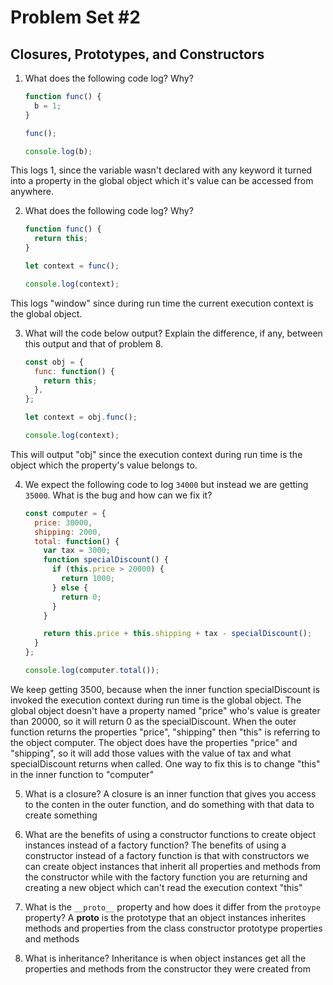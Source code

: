 # Problem Set #2
## Closures, Prototypes, and Constructors

1. What does the following code log? Why?
      ```javascript
      function func() {
        b = 1;
      }

      func();

      console.log(b);
      ```
  This logs 1, since the variable wasn't declared with any keyword it turned into a property in the global object which it's value can be accessed from anywhere.

2. What does the following code log? Why?
      ```javascript
      function func() {
        return this;
      }

      let context = func();

      console.log(context);
      ```
  This logs "window" since during run time the current execution context is the global object. 

3. What will the code below output? Explain the difference, if any, between this output and that of problem 8.
      ```javascript
      const obj = {
        func: function() {
          return this;
        },
      };

      let context = obj.func();

      console.log(context);
      ```
  This will output "obj" since the execution context during run time is the object which the property's value belongs to.

4. We expect the following code to log `34000` but instead we are getting `35000`. What is the bug and how can we fix it?
      ```javascript
      const computer = {
        price: 30000,
        shipping: 2000,
        total: function() {
          var tax = 3000;
          function specialDiscount() {
            if (this.price > 20000) {
              return 1000;
            } else {
              return 0;
            }
          }

          return this.price + this.shipping + tax - specialDiscount();
        }
      };

      console.log(computer.total());
      ```
  We keep getting 3500, because when the inner function specialDiscount is invoked the execution context during run time is the global object. The global object doesn't have a property named "price" who's value is greater than 20000, so it will return 0 as the specialDiscount. When the outer function returns the properties "price", "shipping" then "this" is referring to the object computer. The object does have the properties "price" and "shipping", so it will add those values with the value of tax and what specialDiscount returns when called. One way to fix this is to change "this" in the inner function to "computer"

5. What is a closure?
  A closure is an inner function that gives you access to the conten in the outer function, and do something with that data to create something

6. What are the benefits of using a constructor functions to create object instances instead of a factory function?
  The benefits of using a constructor instead of a factory function is that with constructors we can create object instances that inherit all properties and methods from the constructor while with the factory function you are returning and creating a new object which can't read the execution context "this"

7. What is the `__proto__` property and how does it differ from the `protoype` property?
  A __proto__ is the prototype that an object instances inherites methods and properties from the class constructor prototype properties and methods

8. What is inheritance?
  Inheritance is when object instances get all the properties and methods from the constructor they were created from
